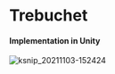 # Trebuchet
#### Implementation in Unity
![ksnip_20211103-152424](https://user-images.githubusercontent.com/31446189/140068224-f3cb66e0-49b4-49af-85d6-b777565bd0d4.png)
